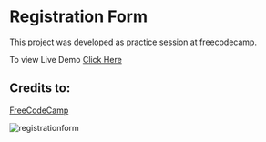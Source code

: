 # Registration Form

This project was developed as practice session at freecodecamp.

To view Live Demo [Click Here](https://ashfaqmbd.github.io/registsrationform/)

## Credits to: 
[FreeCodeCamp](www.freecodecamp.org)

![registrationform](https://github.com/ashfaqmbd/registsrationform/assets/16706440/ac529142-cd55-4130-8e3e-37efc805cff3)

